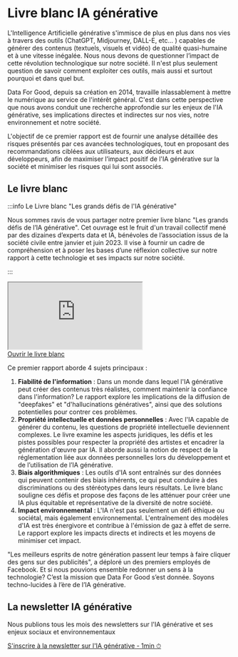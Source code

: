 # Livre blanc IA générative



L'Intelligence Artificielle générative s'immisce de plus en plus dans nos vies à travers des outils (ChatGPT, Midjourney, DALL-E, etc... ) capables de générer des contenus (textuels, visuels et vidéo) de qualité quasi-humaine et à une vitesse inégalée. Nous nous devons de questionner l’impact de cette révolution technologique sur notre société. Il n'est plus seulement question de savoir comment exploiter ces outils, mais aussi et surtout pourquoi et dans quel but.

Data For Good, depuis sa création en 2014, travaille inlassablement à mettre le numérique au service de l'intérêt général. C'est dans cette perspective que nous avons conduit une recherche approfondie sur les enjeux de l'IA générative, ses implications directes et indirectes sur nos vies, notre environnement et notre société.

L'objectif de ce premier rapport est de fournir une analyse détaillée des risques présentés par ces avancées technologiques, tout en proposant des recommandations ciblées aux utilisateurs, aux décideurs et aux développeurs, afin de maximiser l’impact positif de l'IA générative sur la société et minimiser les risques qui lui sont associés.



## Le livre blanc

:::info Le Livre blanc "Les grands défis de l'IA générative"

Nous sommes ravis de vous partager notre premier livre blanc "Les grands défis de l’IA générative". Cet ouvrage est le fruit d'un travail collectif mené par des dizaines d’experts data et IA, bénévoles de l’association issus de la société civile entre janvier et juin 2023. Il vise à fournir un cadre de compréhension et à poser les bases d’une réflexion collective sur notre rapport à cette technologie et ses impacts sur notre société.

:::


<div style={{position:"relative",paddingTop:"max(60%,326px)",marginBottom:50,height:"0",width:"100%"}}><iframe allow="clipboard-write" sandbox="allow-top-navigation allow-top-navigation-by-user-activation allow-downloads allow-scripts allow-same-origin allow-popups allow-modals allow-popups-to-escape-sandbox allow-forms" allowfullscreen="true" style={{position:"absolute",border:"none",width:"100%",height:"100%",left:0,right:0,top:0,bottom:0}} src="https://e.issuu.com/embed.html?d=dataforgood_livreblanc_iagenerative_v1.0&u=dataforgood"></iframe></div>

<div style={{"text-align":"center","margin-bottom":"20px"}}>
<a href="https://issuu.com/dataforgood/docs/dataforgood_livreblanc_iagenerative_v1.0?fr=sZGE0MjYyNjE5MTU" target="_blank" className="button button--secondary button--lg button-home">
Ouvrir le livre blanc
</a>
</div>


Ce premier rapport aborde 4 sujets principaux :

1. **Fiabilité de l'information** : Dans un monde dans lequel l'IA générative peut créer des contenus très réalistes, comment maintenir la confiance dans l'information? Le rapport explore les implications de la diffusion de "deepfakes" et "d'hallucinations génératives", ainsi que des solutions potentielles pour contrer ces problèmes.
2. **Propriété intellectuelle et données personnelles** : Avec l'IA capable de générer du contenu, les questions de propriété intellectuelle deviennent complexes. Le livre examine les aspects juridiques, les défis et les pistes possibles pour respecter la propriété des artistes et encadrer la génération d'œuvre par IA. Il aborde aussi la notion de respect de la réglementation liée aux données personnelles lors du développement et de l’utilisation de l’IA générative.
3. **Biais algorithmiques** : Les outils d'IA sont entraînés sur des données qui peuvent contenir des biais inhérents, ce qui peut conduire à des discriminations ou des stéréotypes dans leurs résultats. Le livre blanc souligne ces défis et propose des façons de les atténuer pour créer une IA plus équitable et représentative de la diversité de notre société.
4. **Impact environnemental** : L'IA n'est pas seulement un défi éthique ou sociétal, mais également environnemental. L'entraînement des modèles d'IA est très énergivore et contribue à l'émission de gaz à effet de serre. Le rapport explore les impacts directs et indirects et les moyens de minimiser cet impact.

"Les meilleurs esprits de notre génération passent leur temps à faire cliquer des gens sur des publicités", a déploré un des premiers employés de Facebook. Et si nous pouvions ensemble redonner un sens à la technologie? C’est la mission que Data For Good s’est donnée. Soyons techno-lucides à l’ère de l’IA générative.


## La newsletter IA générative

Nous publions tous les mois des newsletters sur l'IA générative et ses enjeux sociaux et environnementaux

<div style={{"text-align":"center","margin-bottom":"20px"}}>
<a href="https://ffb35838.sibforms.com/serve/MUIFAIczIPsf5oU0RDwjOJQIVk8nIKyOoQutXZIr_4q1gZziFfmHch_KUPT-E0iiQI2E3lda7_dCDIx04Ke-_KlrUVsoFfNx0TFZCWWJCSIkVmHzoRDsVbKwn4nG76s7qkTRZrvR9oELb3sYTD5UP_uVTDmafyMIj5Cs-j2Wih75XJ0MyEpjmzxqpBmherFOaVrkh6YndPMcPnFZ" target="_blank" className="button button--secondary button--lg button-home">
S'inscrire à la newsletter sur l'IA générative - 1min ⏱
</a>
</div>